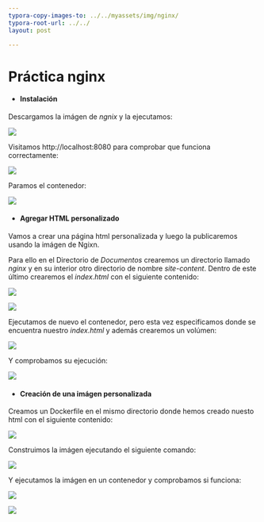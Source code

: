 ```yaml
---
typora-copy-images-to: ../../myassets/img/nginx/
typora-root-url: ../../
layout: post

---
```


# Práctica nginx

- #### Instalación

Descargamos la imágen de *ngnix* y la ejecutamos:

![](/PePs/myassets/img/nginx/1.PNG)




Visitamos http://localhost:8080 para comprobar que funciona correctamente:

![](/PePs/myassets/img/nginx/2.PNG)




Paramos el contenedor:

![](/PePs/myassets/img/nginx/3.PNG)



- #### Agregar HTML personalizado

Vamos a crear una página html personalizada y luego la publicaremos usando la imágen de Ngixn.

Para ello en el Directorio de *Documentos* crearemos un directorio llamado *nginx* y en su interior otro directorio de nombre *site-content*. Dentro de este último crearemos el *index.html* con el siguiente contenido:

![](/PePs/myassets/img/nginx/4.PNG)



![](/PePs/myassets/img/nginx/5.PNG)



Ejecutamos de nuevo el contenedor, pero esta vez especificamos donde se encuentra nuestro *index.html* y además crearemos un volúmen:

![](/PePs/myassets/img/nginx/6.PNG)




Y comprobamos su ejecución:

![](/PePs/myassets/img/nginx/7.PNG)




- #### Creación de una imágen personalizada

Creamos un Dockerfile en el mismo directorio donde hemos creado nuesto html con el siguiente contenido:

![](/PePs/myassets/img/nginx/8.PNG)




Construimos la imágen ejecutando el siguiente comando:

![](/PePs/myassets/img/nginx/10.PNG)



Y ejecutamos la imágen en un contenedor y comprobamos si funciona:

![](/PePs/myassets/img/nginx/11.PNG)

![](/PePs/myassets/img/nginx/12.PNG)

